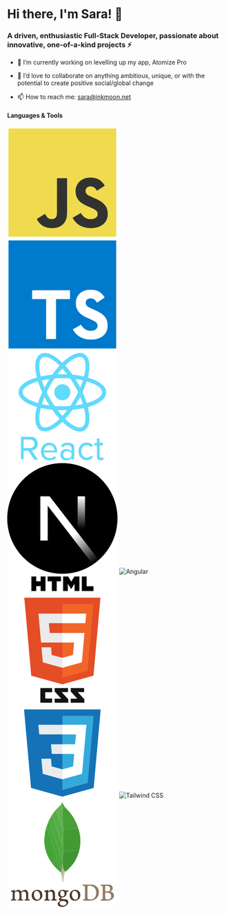 # Hi there, I'm Sara! 👋

### A driven, enthusiastic Full-Stack Developer, passionate about innovative, one-of-a-kind projects :zap:

- 🔭 I’m currently working on levelling up my app, Atomize Pro

- 👯 I’d love to collaborate on anything ambitious, unique, or with the potential to create positive social/global change

- 📫 How to reach me: sara@inkmoon.net


#### Languages & Tools

![JavaScript](https://raw.githubusercontent.com/devicons/devicon/master/icons/javascript/javascript-original.svg)
![TypeScript](https://raw.githubusercontent.com/devicons/devicon/master/icons/typescript/typescript-original.svg)
![React](https://raw.githubusercontent.com/devicons/devicon/master/icons/react/react-original-wordmark.svg)
![Next.js](https://raw.githubusercontent.com/devicons/devicon/master/icons/nextjs/nextjs-original.svg)
![Angular](https://camo.githubusercontent.com/02dd9abf6d6830d335436073ba11481772e6f21353cdaf72e6d4459c93dcb3ca/68747470733a2f2f616e67756c61722e696f2f6173736574732f696d616765732f6c6f676f732f616e67756c61722f616e67756c61722e737667)
![HTML](https://raw.githubusercontent.com/devicons/devicon/master/icons/html5/html5-original-wordmark.svg)
![CSS](https://raw.githubusercontent.com/devicons/devicon/master/icons/css3/css3-original-wordmark.svg)
![Tailwind CSS](https://www.svgrepo.com/show/374118/tailwind.svg)
![MongoDB](https://raw.githubusercontent.com/devicons/devicon/master/icons/mongodb/mongodb-original-wordmark.svg)
